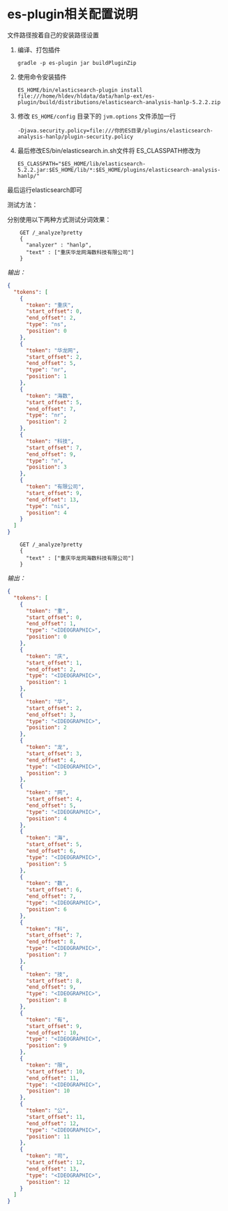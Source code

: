 # es-plugin相关配置说明

文件路径按着自己的安装路径设置

1. 编译、打包插件
    
    `gradle -p es-plugin jar buildPluginZip`
    
2. 使用命令安装插件
    
    `ES_HOME/bin/elasticsearch-plugin install file:///home/hldev/hldata/data/hanlp-ext/es-plugin/build/distributions/elasticsearch-analysis-hanlp-5.2.2.zip` 
    
3. 修改 `ES_HOME/config` 目录下的 `jvm.options` 文件添加一行
    
    `-Djava.security.policy=file:///你的ES目录/plugins/elasticsearch-analysis-hanlp/plugin-security.policy`
    
4. 最后修改ES/bin/elasticsearch.in.sh文件将 ES_CLASSPATH修改为
    
    `ES_CLASSPATH="$ES_HOME/lib/elasticsearch-5.2.2.jar:$ES_HOME/lib/*:$ES_HOME/plugins/elasticsearch-analysis-hanlp/"`
   
最后运行elasticsearch即可

测试方法：

分别使用以下两种方式测试分词效果：

```curl
    GET /_analyze?pretty
    {
      "analyzer" : "hanlp",
      "text" : ["重庆华龙网海数科技有限公司"]
    }
```

*输出：*

```json
{
  "tokens": [
    {
      "token": "重庆",
      "start_offset": 0,
      "end_offset": 2,
      "type": "ns",
      "position": 0
    },
    {
      "token": "华龙网",
      "start_offset": 2,
      "end_offset": 5,
      "type": "nr",
      "position": 1
    },
    {
      "token": "海数",
      "start_offset": 5,
      "end_offset": 7,
      "type": "nr",
      "position": 2
    },
    {
      "token": "科技",
      "start_offset": 7,
      "end_offset": 9,
      "type": "n",
      "position": 3
    },
    {
      "token": "有限公司",
      "start_offset": 9,
      "end_offset": 13,
      "type": "nis",
      "position": 4
    }
  ]
}
```

```curl
    GET /_analyze?pretty
    {
      "text" : ["重庆华龙网海数科技有限公司"]
    }
```

*输出：*

```json
{
  "tokens": [
    {
      "token": "重",
      "start_offset": 0,
      "end_offset": 1,
      "type": "<IDEOGRAPHIC>",
      "position": 0
    },
    {
      "token": "庆",
      "start_offset": 1,
      "end_offset": 2,
      "type": "<IDEOGRAPHIC>",
      "position": 1
    },
    {
      "token": "华",
      "start_offset": 2,
      "end_offset": 3,
      "type": "<IDEOGRAPHIC>",
      "position": 2
    },
    {
      "token": "龙",
      "start_offset": 3,
      "end_offset": 4,
      "type": "<IDEOGRAPHIC>",
      "position": 3
    },
    {
      "token": "网",
      "start_offset": 4,
      "end_offset": 5,
      "type": "<IDEOGRAPHIC>",
      "position": 4
    },
    {
      "token": "海",
      "start_offset": 5,
      "end_offset": 6,
      "type": "<IDEOGRAPHIC>",
      "position": 5
    },
    {
      "token": "数",
      "start_offset": 6,
      "end_offset": 7,
      "type": "<IDEOGRAPHIC>",
      "position": 6
    },
    {
      "token": "科",
      "start_offset": 7,
      "end_offset": 8,
      "type": "<IDEOGRAPHIC>",
      "position": 7
    },
    {
      "token": "技",
      "start_offset": 8,
      "end_offset": 9,
      "type": "<IDEOGRAPHIC>",
      "position": 8
    },
    {
      "token": "有",
      "start_offset": 9,
      "end_offset": 10,
      "type": "<IDEOGRAPHIC>",
      "position": 9
    },
    {
      "token": "限",
      "start_offset": 10,
      "end_offset": 11,
      "type": "<IDEOGRAPHIC>",
      "position": 10
    },
    {
      "token": "公",
      "start_offset": 11,
      "end_offset": 12,
      "type": "<IDEOGRAPHIC>",
      "position": 11
    },
    {
      "token": "司",
      "start_offset": 12,
      "end_offset": 13,
      "type": "<IDEOGRAPHIC>",
      "position": 12
    }
  ]
}
```